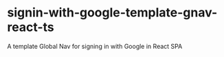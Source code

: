 # signin-with-google-template-gnav-react-ts
A template Global Nav for signing in with Google in React SPA